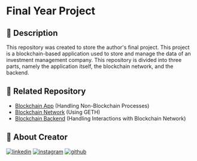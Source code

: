 # Final Year Project

## :open_book: Description

This repository was created to store the author's final project. This project is a blockchain-based application used to store and manage the data of an investment management company. This repository is divided into three parts, namely the application itself, the blockchain network, and the backend.

<!-- list of related repository -->

## :link: Related Repository

- [Blockchain App](https://github.com/ferdyhape/Blockchain-App-Laravel) (Handling Non-Blockchain Processes)
- [Blockchain Network](https://github.com/ferdyhape/Blockchain-Network-GETH) (Using GETH)
- [Blockchain Backend](https://github.com/ferdyhape/Blockchain-Backend-Express) (Handling Interactions with Blockchain Network)

## :man: About Creator

[![linkedin](https://img.shields.io/badge/linkedin-0A66C2?style=for-the-badge&logo=linkedin&logoColor=white)](https://www.linkedin.com/in/ferdy-hahan-pradana)
[![instagram](https://img.shields.io/badge/instagram-833AB4?style=for-the-badge&logo=instagram&logoColor=white)](https://instagram.com/ferdyhape)
[![github](https://img.shields.io/badge/github-333?style=for-the-badge&logo=github&logoColor=white)](https://github.com/ferdyhape)
